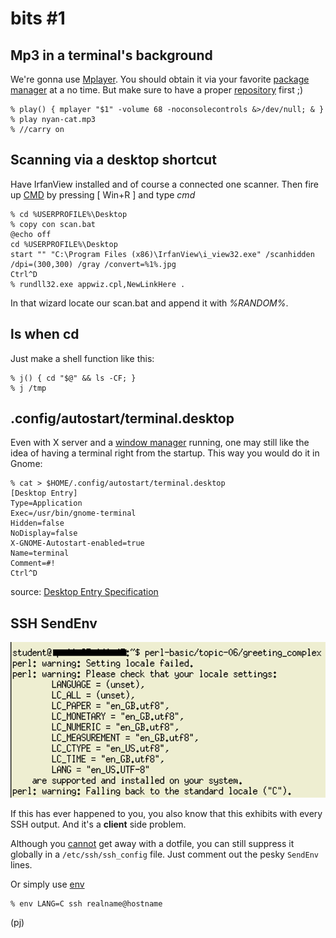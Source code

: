 bits #1
=======

## Mp3 in a terminal's background

We're gonna use [Mplayer](https://www.mplayerhq.hu/DOCS/HTML/en/MPlayer.html).
You should obtain it via your favorite [package manager](https://en.wikipedia.org/wiki/Package_manager)
at a no time. But make sure to have a proper [repository](http://packman.links2linux.org/) first ;)

    % play() { mplayer "$1" -volume 68 -noconsolecontrols &>/dev/null; & }
    % play nyan-cat.mp3
    % //carry on

## Scanning via a desktop shortcut

Have IrfanView installed and of course
a connected one scanner. Then fire up [CMD](https://en.wikipedia.org/wiki/Cmd.exe)
by pressing [ Win+R ] and type *cmd*

    % cd %USERPROFILE%\Desktop 
    % copy con scan.bat
    @echo off
    cd %USERPROFILE%\Desktop
    start "" "C:\Program Files (x86)\IrfanView\i_view32.exe" /scanhidden /dpi=(300,300) /gray /convert=%1%.jpg
    Ctrl^D
    % rundll32.exe appwiz.cpl,NewLinkHere .

In that wizard locate our scan.bat
and append it with *%RANDOM%*.

## ls when cd

Just make a shell function like this:

    % j() { cd "$@" && ls -CF; }
    % j /tmp

## .config/autostart/terminal.desktop

Even with X server and a [window manager](https://www.gnome.org/)
running, one may still like the idea of having a terminal
right from the startup. This way you would do it in Gnome:

    % cat > $HOME/.config/autostart/terminal.desktop
    [Desktop Entry]
    Type=Application
    Exec=/usr/bin/gnome-terminal
    Hidden=false
    NoDisplay=false
    X-GNOME-Autostart-enabled=true
    Name=terminal
    Comment=#!
    Ctrl^D

source: [Desktop Entry Specification](https://developer.gnome.org/desktop-entry-spec/)

## SSH SendEnv

![$LC_ALL](m/lc-all.png)

If this has ever happened to you,
you also know that this exhibits
with every SSH output. And it's
a **client** side problem.

Although
you [cannot](https://superuser.com/questions/485569/how-to-disable-sendenv-variables-set-in-ssh-config-from-ssh-config)
get away with a dotfile, you can
still suppress it globally in a 
`/etc/ssh/ssh_config` file. Just
comment out the pesky `SendEnv`
lines.

Or simply use [env](https://wiki.archlinux.org/index.php/Environment_variables)

    % env LANG=C ssh realname@hostname

(pj)

